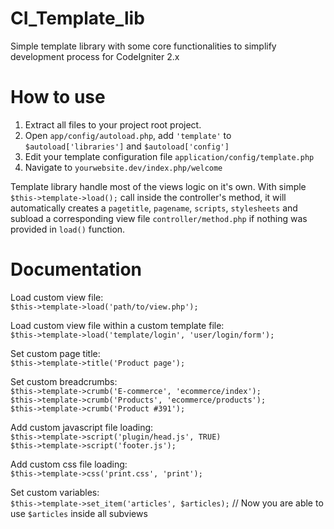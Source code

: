CI_Template_lib
===============

Simple template library with some core functionalities to simplify development process for CodeIgniter 2.x

How to use
===============
1. Extract all files to your project root project.
2. Open `app/config/autoload.php`, add `'template'` to `$autoload['libraries']` and `$autoload['config']`
2. Edit your template configuration file `application/config/template.php`
3. Navigate to `yourwebsite.dev/index.php/welcome`

Template library handle most of the views logic on it's own. With simple `$this->template->load();` call inside the controller's method, it will automatically creates a `pagetitle`, `pagename`, `scripts`, `stylesheets` and subload a corresponding view file `controller/method.php` if nothing was provided in `load()` function.

Documentation
===============

Load custom view file:<br/>
  `$this->template->load('path/to/view.php');`
  
Load custom view file within a custom template file:<br/>
  `$this->template->load('template/login', 'user/login/form');`

Set custom page title:<br/>
  `$this->template->title('Product page');`

Set custom breadcrumbs:<br/>
  `$this->template->crumb('E-commerce', 'ecommerce/index');`<br/>
  `$this->template->crumb('Products', 'ecommerce/products');`<br/>
  `$this->template->crumb('Product #391');`

Add custom javascript file loading:<br/>
  `$this->template->script('plugin/head.js', TRUE)`<br/>
  `$this->template->script('footer.js');`

Add custom css file loading:<br/>
  `$this->template->css('print.css', 'print');`
  
Set custom variables:<br/>
  `$this->template->set_item('articles', $articles);` // Now you are able to use `$articles` inside all subviews
